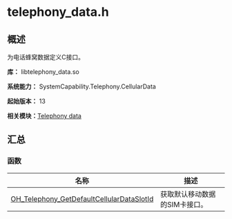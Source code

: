 # telephony_data.h


## 概述

为电话蜂窝数据定义C接口。

**库：** libtelephony_data.so

**系统能力：** SystemCapability.Telephony.CellularData

**起始版本：** 13

**相关模块：**[Telephony data](ndk-apis-telephony-data.md)


## 汇总


### 函数

| 名称 | 描述 |
| -------- | -------- |
| [OH_Telephony_GetDefaultCellularDataSlotId](ndk-apis-telephony-data.md#oh_telephony_getdefaultcellulardataslotid) | 获取默认移动数据的SIM卡接口。 |
